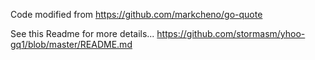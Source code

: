 
Code modified from
https://github.com/markcheno/go-quote

See this Readme for more details...
https://github.com/stormasm/yhoo-gq1/blob/master/README.md
